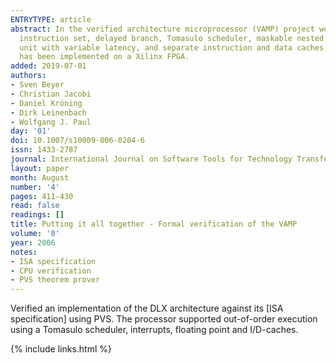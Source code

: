 ```yaml
---
ENTRYTYPE: article
abstract: In the verified architecture microprocessor (VAMP) project we have designed, functionally verified, and synthesized a processor with full DLX
  instruction set, delayed branch, Tomasulo scheduler, maskable nested precise interrupts, pipelined fully IEEE compatible dual precision floating point
  unit with variable latency, and separate instruction and data caches. The verification has been carried out in the theorem proving system PVS. The processor
  has been implemented on a Xilinx FPGA.
added: 2019-07-01
authors:
- Sven Beyer
- Christian Jacobi
- Daniel Kröning
- Dirk Leinenbach
- Wolfgang J. Paul
day: '01'
doi: 10.1007/s10009-006-0204-6
issn: 1433-2787
journal: International Journal on Software Tools for Technology Transfer
layout: paper
month: August
number: '4'
pages: 411-430
read: false
readings: []
title: Putting it all together - Formal verification of the VAMP
volume: '8'
year: 2006
notes:
- ISA specification
- CPU verification
- PVS theorem prover
---
```


Verified an implementation of the DLX architecture against its [ISA
specification] using PVS.  The processor supported out-of-order execution using
a Tomasulo scheduler, interrupts, floating point and I/D-caches.


{% include links.html %}

